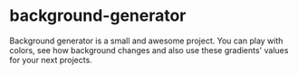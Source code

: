 # background-generator
Background generator is a small and awesome project. You can play with colors, see how  background changes and also use these gradients' values for your next projects.

